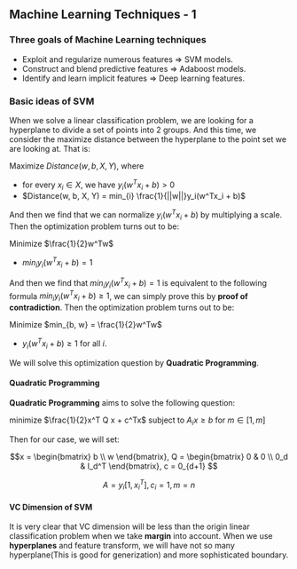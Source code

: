 ## Machine Learning Techniques - 1

### Three goals of Machine Learning techniques

- Exploit and regularize numerous features => SVM models.  
- Construct and blend predictive features => Adaboost models.
- Identify and learn implicit features => Deep learning features.  

### Basic ideas of SVM

When we solve a linear classification problem, we are looking for a hyperplane to divide a set of points into 2 groups. And this time, we consider the maximize distance between the hyperplane to the point set we are looking at. That is:  

Maximize $Distance(w, b, X, Y)$, where
- for every $x_i \in X$, we have $y_i (w^Tx_i + b) > 0$
- $Distance(w, b, X, Y) = min_{i} \frac{1}{||w||}y_i(w^Tx_i + b)$

And then we find that we can normalize $y_i(w^Tx_i + b)$ by multiplying a scale. Then the optimization problem turns out to be:  

Minimize $\frac{1}{2}w^Tw$
- $min_i y_i(w^T x_i + b) = 1$

And then we find that $min_i y_i(w^T x_i + b) = 1$ is equivalent to the following formula $min_i y_i(w^T x_i + b) \geq 1$, we can simply prove this by **proof of contradiction**. Then the optimization problem turns out to be:  

Minimize $min_{b, w} = \frac{1}{2}w^Tw$
- $y_i(w^Tx_i + b) \geq 1$ for all $i$.  

We will solve this optimization question by **Quadratic Programming**.

#### Quadratic Programming

**Quadratic Programming** aims to solve the following question:  

minimize $\frac{1}{2}x^T Q x + c^Tx$
subject to $A_ix \geq b$ for $m \in [1, m]$

Then for our case, we will set:  

$$x = \begin{bmatrix}
b \\
w
\end{bmatrix}, 
Q = \begin{bmatrix}
0 & 0 \\
0_d & I_d^T
\end{bmatrix},
c = 0_{d+1}
$$

$$
A = y_i[1, x_i^T], c_i = 1, m = n 
$$

#### VC Dimension of SVM

It is very clear that VC dimension will be less than the origin linear classification problem when we take **margin** into account. When we use **hyperplanes** and feature transform, we will have not so many hyperplane(This is good for generization) and more sophisticated boundary.  
